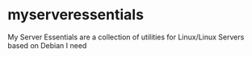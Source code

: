 # myserveressentials
My Server Essentials
 are a collection of utilities for Linux/Linux Servers based on Debian I need
